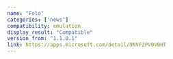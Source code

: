 ```yaml
---
name: "Folo"
categories: ['news']
compatibility: emulation
display_result: "Compatible"
version_from: "1.1.0.1"
link: https://apps.microsoft.com/detail/9NVFZPV0V0HT
---
```

